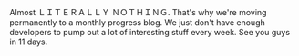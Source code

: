Almost ＬＩＴＥＲＡＬＬＹ ＮＯＴＨＩＮＧ. That's why we're moving permanently to a monthly progress blog. We just don't have enough developers to pump out a lot of interesting stuff every week. See you guys in 11 days.